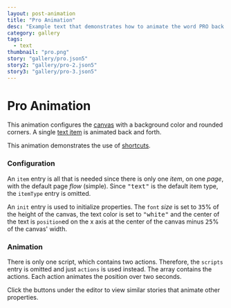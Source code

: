 ```yaml
---
layout: post-animation
title: "Pro Animation"
desc: "Example text that demonstrates how to animate the word PRO back and forth."
category: gallery
tags: 
  - text
thumbnail: "pro.png"
story: "gallery/pro.json5"
story2: "gallery/pro-2.json5"
story3: "gallery/pro-3.json5"
---
```

# Pro Animation

This animation configures the [canvas](/models/#canvas) with a background color and rounded corners.  A single [text item](/models/#&middot;-text-item) is animated back and forth.

This animation demonstrates the use of [shortcuts](/concepts/#shortcuts).

### Configuration

An <code>item</code> entry is all that is needed since there is only one _item_, on one _page_, with the default page _flow_ (simple). Since <samp>"text"</samp> is the default item type, the <code>itemType</code> entry is omitted.

An <code>init</code> entry is used to initialize properties. The <code>font</code> _size_ is set to <samp class="number">35</samp>% of the height of the canvas, the text color is set to <samp>"white"</samp> and the center of the text is <code>position</code>ed on the x axis at the center of the canvas minus <samp class="number">25</samp>% of the canvas' width.

### Animation

There is only one script, which contains two actions.  Therefore, the <code>scripts</code> entry is omitted and just <code>actions</code> is used instead. The array contains the actions. Each action animates the position over two seconds.

Click the buttons under the editor to view similar stories that animate other properties. 
